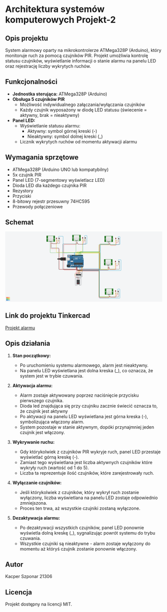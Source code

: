 # Architektura systemów komputerowych Projekt-2

## Opis projektu

System alarmowy oparty na mikrokontrolerze ATMega328P (Arduino), który monitoruje ruch za pomocą czujników PIR. Projekt umożliwia kontrolę statusu czujników, wyświetlanie informacji o stanie alarmu na panelu LED oraz rejestrację liczby wykrytych ruchów.

## Funkcjonalności

- **Jednostka sterująca:** ATMega328P (Arduino)
- **Obsługa 5 czujników PIR**
  - Możliwość indywidualnego załączania/wyłączania czujników
  - Każdy czujnik wyposażony w diodę LED statusu (świecenie = aktywny, brak = nieaktywny)
- **Panel LED:**
  - Wyświetlanie statusu alarmu:
    - Aktywny: symbol górnej kreski (-)
    - Nieaktywny: symbol dolnej kreski (\_)
  - Licznik wykrytych ruchów od momentu aktywacji alarmu
  
## Wymagania sprzętowe

- ATMega328P (Arduino UNO lub kompatybilny)
- 5x czujnik PIR 
- Panel LED (7-segmentowy wyświetlacz LED)
- Dioda LED dla każdego czujnika PIR
- Rezystory
- Przyciski
- 8-bitowy rejestr przesuwny 74HC595
- Przewody połączeniowe

## Schemat

![](/alarmschemat.png)

## Link do projektu Tinkercad

[Projekt alarmu](
https://www.tinkercad.com/things/hQb4lW148Oe-ask-projekt-2-alarm?sharecode=8xqfxaY5XNDh9_qgL-9ZIHNmJORLkDzH7wIwF1iYf2Y)

## Opis działania

1. **Stan początkowy:**  
   - Po uruchomieniu systemu alarmowego, alarm jest nieaktywny.  
   - Na panelu LED wyświetlana jest dolna kreska (_), co oznacza, że system jest w trybie czuwania.

2. **Aktywacja alarmu:**  
   - Alarm zostaje aktywowany poprzez naciśnięcie przycisku pierwszego czujnika.
   - Dioda led znajdująca się przy czujniku zacznie świecić oznacza to, że czujnik jest aktywny
   - Po aktywacji na panelu LED wyświetlana jest górna kreska (-), symbolizująca włączony alarm.  
   - System pozostaje w stanie aktywnym, dopóki przynajmniej jeden czujnik jest włączony.

3. **Wykrywanie ruchu:**  
   - Gdy którykolwiek z czujników PIR wykryje ruch, panel LED przestaje wyświetlać górną kreskę (-).  
   - Zamiast tego wyświetlana jest liczba aktywnych czujników które wykryły ruch (wartość od 1 do 5).  
   - Liczba ta reprezentuje ilość czujników, które zarejestrowały ruch.

4. **Wyłączanie czujników:**  
   - Jeśli którykolwiek z czujników, który wykrył ruch zostanie wyłączony, liczba wyświetlana na panelu LED zostaje odpowiednio zmniejszona.  
   - Proces ten trwa, aż wszystkie czujniki zostaną wyłączone.

5. **Dezaktywacja alarmu:**  
   - Po dezaktywacji wszystkich czujników, panel LED ponownie wyświetla dolną kreskę (_), sygnalizując powrót systemu do trybu czuwania.  
   - Wszystkie czujniki są nieaktywne - alarm zostaje wyłączony do momentu aż któryś czujnik zostanie ponownie włączony.

## Autor

Kacper Szponar
21306

## Licencja

Projekt dostępny na licencji MIT.
